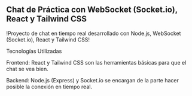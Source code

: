 ## Chat de Práctica con WebSocket (Socket.io), React y Tailwind CSS

!Proyecto de chat en tiempo real desarrollado con Node.js, WebSocket (Socket.io), React y Tailwind CSS!


Tecnologías Utilizadas 

Frontend: React y Tailwind CSS son las herramientas básicas para que el chat se vea bien.

Backend: Node.js (Express) y Socket.io se encargan de la parte hacer posible la conexión en tiempo real.